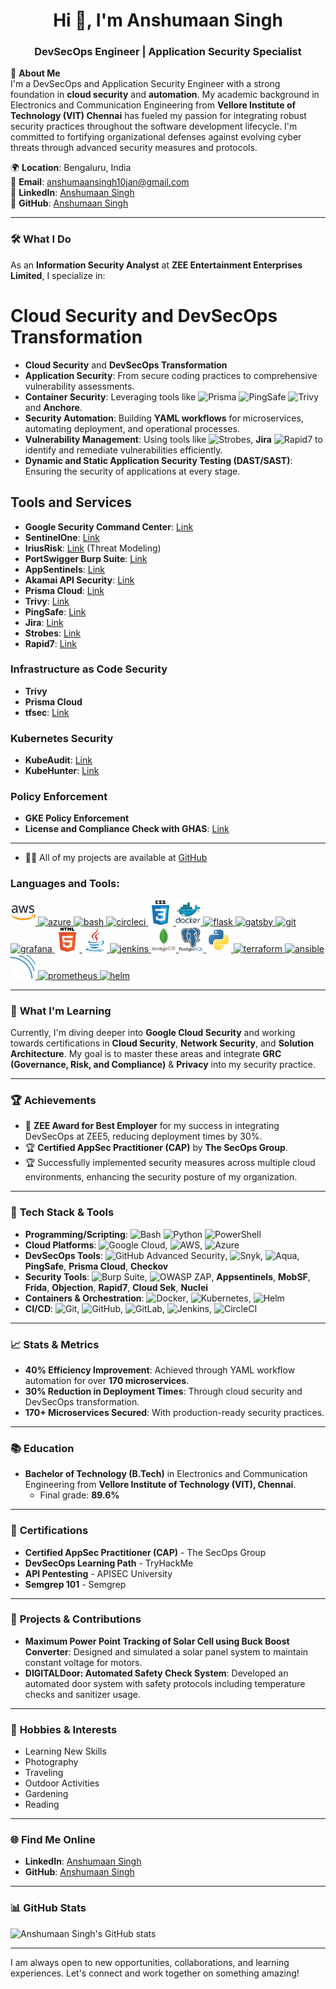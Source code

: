 <h1 align="center">Hi 👋, I'm Anshumaan Singh</h1>
<h3 align="center">DevSecOps Engineer | Application Security Specialist</h3>

🌟 **About Me**  
I'm a DevSecOps and Application Security Engineer with a strong foundation in **cloud security** and **automation**. My academic background in Electronics and Communication Engineering from **Vellore Institute of Technology (VIT) Chennai** has fueled my passion for integrating robust security practices throughout the software development lifecycle. I'm committed to fortifying organizational defenses against evolving cyber threats through advanced security measures and protocols.

🌍 **Location**: Bengaluru, India  
📧 **Email**: [anshumaansingh10jan@gmail.com](mailto:anshumaansingh10jan@gmail.com)  
💼 **LinkedIn**: [Anshumaan Singh](https://www.linkedin.com/in/anshumaan-singh-6b51b5239)  
📂 **GitHub**: [Anshumaan Singh](https://github.com/anshumaan-10)

---

### 🛠️ **What I Do**
As an **Information Security Analyst** at **ZEE Entertainment Enterprises Limited**, I specialize in:

# Cloud Security and DevSecOps Transformation

- **Cloud Security** and **DevSecOps Transformation**
- **Application Security**: From secure coding practices to comprehensive vulnerability assessments.
- **Container Security**: Leveraging tools like ![Prisma](https://img.shields.io/badge/-Prisma-005571?style=flat-square&logo=prisma&logoColor=white) ![PingSafe](https://img.shields.io/badge/-PingSafe-30383E?style=flat-square&logo=PingSafe&logoColor=white) ![Trivy](https://img.shields.io/badge/-Trivy-4A90E2?style=flat-square&logo=trivy&logoColor=white) and **Anchore**.
- **Security Automation**: Building **YAML workflows** for microservices, automating deployment, and operational processes.
- **Vulnerability Management**: Using tools like ![Strobes](https://img.shields.io/badge/-Strobes-023430?style=flat-square&logoColor=white), **Jira** ![Rapid7](https://img.shields.io/badge/-Rapid7-FF6F00?style=flat-square&logo=rapid7&logoColor=white) to identify and remediate vulnerabilities efficiently.
- **Dynamic and Static Application Security Testing (DAST/SAST)**: Ensuring the security of applications at every stage.

## Tools and Services

- **Google Security Command Center**: [Link](https://cloud.google.com/security/products/security-command-center-scc)
- **SentinelOne**: [Link](https://www.sentinelone.com/platform/singularity-cloud-native-security/)
- **IriusRisk**: [Link](https://www.iriusrisk.com) (Threat Modeling)
- **PortSwigger Burp Suite**: [Link](https://portswigger.net/burp/pro)
- **AppSentinels**: [Link](https://appsentinels.ai)
- **Akamai API Security**: [Link](https://www.akamai.com/products/api-security)
- **Prisma Cloud**: [Link](https://www.paloaltonetworks.com/prisma/whyprisma)
- **Trivy**: [Link](https://trivy.dev)
- **PingSafe**: [Link](https://app.pingsafe.com)
- **Jira**: [Link](https://www.atlassian.com/software/jira)
- **Strobes**: [Link](https://strobes.co)
- **Rapid7**: [Link](https://www.rapid7.com)
  
### Infrastructure as Code Security
- **Trivy**
- **Prisma Cloud**
- **tfsec**: [Link](https://aquasecurity.github.io/tfsec/v1.20.0/)
  
### Kubernetes Security
- **KubeAudit**: [Link](https://www.securecodebox.io/docs/scanners/kubeaudit/)
- **KubeHunter**: [Link](https://www.securecodebox.io/docs/scanners/kube-hunter/)
  
### Policy Enforcement
- **GKE Policy Enforcement**
- **License and Compliance Check with GHAS**: [Link](https://www.microsoft.com/en-us/securityengineering/sdl/ghas)

---


- 👨‍💻 All of my projects are available at [GitHub](https://github.com/anshumaan-10)

<h3 align="left">Languages and Tools:</h3>
<p align="left"> 
  <a href="https://aws.amazon.com" target="_blank" rel="noreferrer"> 
    <img src="https://raw.githubusercontent.com/devicons/devicon/master/icons/amazonwebservices/amazonwebservices-original-wordmark.svg" alt="aws" width="40" height="40"/> 
  </a> 
  <a href="https://azure.microsoft.com/en-in/" target="_blank" rel="noreferrer"> 
    <img src="https://www.vectorlogo.zone/logos/microsoft_azure/microsoft_azure-icon.svg" alt="azure" width="40" height="40"/> 
  </a> 
  <a href="https://www.gnu.org/software/bash/" target="_blank" rel="noreferrer"> 
    <img src="https://www.vectorlogo.zone/logos/gnu_bash/gnu_bash-icon.svg" alt="bash" width="40" height="40"/> 
  </a> 
  <a href="https://circleci.com" target="_blank" rel="noreferrer"> 
    <img src="https://www.vectorlogo.zone/logos/circleci/circleci-icon.svg" alt="circleci" width="40" height="40"/> 
  </a> 
  <a href="https://www.w3schools.com/css/" target="_blank" rel="noreferrer"> 
    <img src="https://raw.githubusercontent.com/devicons/devicon/master/icons/css3/css3-original-wordmark.svg" alt="css3" width="40" height="40"/> 
  </a> 
  <a href="https://www.docker.com/" target="_blank" rel="noreferrer"> 
    <img src="https://raw.githubusercontent.com/devicons/devicon/master/icons/docker/docker-original-wordmark.svg" alt="docker" width="40" height="40"/> 
  </a> 
  <a href="https://flask.palletsprojects.com/" target="_blank" rel="noreferrer"> 
    <img src="https://www.vectorlogo.zone/logos/pocoo_flask/pocoo_flask-icon.svg" alt="flask" width="40" height="40"/> 
  </a> 
  <a href="https://www.gatsbyjs.com/" target="_blank" rel="noreferrer"> 
    <img src="https://www.vectorlogo.zone/logos/gatsbyjs/gatsbyjs-icon.svg" alt="gatsby" width="40" height="40"/> 
  </a> 
  <a href="https://git-scm.com/" target="_blank" rel="noreferrer"> 
    <img src="https://www.vectorlogo.zone/logos/git-scm/git-scm-icon.svg" alt="git" width="40" height="40"/> 
  </a> 
  <a href="https://grafana.com" target="_blank" rel="noreferrer"> 
    <img src="https://www.vectorlogo.zone/logos/grafana/grafana-icon.svg" alt="grafana" width="40" height="40"/> 
  </a> 
  <a href="https://www.w3.org/html/" target="_blank" rel="noreferrer"> 
    <img src="https://raw.githubusercontent.com/devicons/devicon/master/icons/html5/html5-original-wordmark.svg" alt="html5" width="40" height="40"/> 
  </a> 
  <a href="https://www.java.com" target="_blank" rel="noreferrer"> 
    <img src="https://raw.githubusercontent.com/devicons/devicon/master/icons/java/java-original.svg" alt="java" width="40" height="40"/> 
  </a> 
  <a href="https://www.jenkins.io" target="_blank" rel="noreferrer"> 
    <img src="https://www.vectorlogo.zone/logos/jenkins/jenkins-icon.svg" alt="jenkins" width="40" height="40"/> 
  </a> 
  <a href="https://www.mongodb.com/" target="_blank" rel="noreferrer"> 
    <img src="https://raw.githubusercontent.com/devicons/devicon/master/icons/mongodb/mongodb-original-wordmark.svg" alt="mongodb" width="40" height="40"/> 
  </a> 
  <a href="https://www.postgresql.org/" target="_blank" rel="noreferrer"> 
    <img src="https://raw.githubusercontent.com/devicons/devicon/master/icons/postgresql/postgresql-original-wordmark.svg" alt="postgresql" width="40" height="40"/> 
  </a> 
  <a href="https://www.python.org" target="_blank" rel="noreferrer"> 
    <img src="https://raw.githubusercontent.com/devicons/devicon/master/icons/python/python-original.svg" alt="python" width="40" height="40"/> 
  </a> 
  <a href="https://www.terraform.io/" target="_blank" rel="noreferrer"> 
    <img src="https://www.vectorlogo.zone/logos/terraform/terraform-icon.svg" alt="terraform" width="40" height="40"/> 
  </a> 
  <a href="https://www.ansible.com/" target="_blank" rel="noreferrer"> 
    <img src="https://www.vectorlogo.zone/logos/ansible/ansible-icon.svg" alt="ansible" width="40" height="40"/> 
  </a> 
  <a href="https://www.sonarqube.org/" target="_blank" rel="noreferrer"> 
    <img src="https://raw.githubusercontent.com/devicons/devicon/master/icons/sonarqube/sonarqube-original.svg" alt="sonarqube" width="40" height="40"/> 
  </a>
  <a href="https://www.prometheus.io/" target="_blank" rel="noreferrer"> 
    <img src="https://www.vectorlogo.zone/logos/prometheusio/prometheusio-icon.svg" alt="prometheus" width="40" height="40"/> 
  </a>
  <a href="https://www.helm.sh/" target="_blank" rel="noreferrer"> 
    <img src="https://www.vectorlogo.zone/logos/helmsh/helmsh-icon.svg" alt="helm" width="40" height="40"/> 
  </a>
</p>


---

### 🌱 **What I'm Learning**
Currently, I'm diving deeper into **Google Cloud Security** and working towards certifications in **Cloud Security**, **Network Security**, and **Solution Architecture**. My goal is to master these areas and integrate **GRC (Governance, Risk, and Compliance)** & **Privacy** into my security practice.

---

### 🏆 **Achievements**
- 🏅 **ZEE Award for Best Employer** for my success in integrating DevSecOps at ZEE5, reducing deployment times by 30%.
- 🏆 **Certified AppSec Practitioner (CAP)** by **The SecOps Group**.
- 🏆 Successfully implemented security measures across multiple cloud environments, enhancing the security posture of my organization.

---

### 🔧 **Tech Stack & Tools**

- **Programming/Scripting**: ![Bash](https://img.shields.io/badge/-Bash-4EAA25?style=flat-square&logo=gnu-bash&logoColor=white) ![Python](https://img.shields.io/badge/-Python-3776AB?style=flat-square&logo=python&logoColor=white) ![PowerShell](https://img.shields.io/badge/-PowerShell-5391FE?style=flat-square&logo=powershell&logoColor=white)
- **Cloud Platforms**: ![Google Cloud](https://img.shields.io/badge/Google%20Cloud-4285F4?style=flat-square&logo=google-cloud&logoColor=white), ![AWS](https://img.shields.io/badge/Amazon%20AWS-232F3E?style=flat-square&logo=amazon-aws&logoColor=white), ![Azure](https://img.shields.io/badge/Microsoft%20Azure-0078D4?style=flat-square&logo=microsoft-azure&logoColor=white)
- **DevSecOps Tools**: ![GitHub Advanced Security](https://img.shields.io/badge/GitHub%20Advanced%20Security-181717?style=flat-square&logo=github&logoColor=white), ![Snyk](https://img.shields.io/badge/Snyk-4A90E2?style=flat-square&logo=snyk&logoColor=white), ![Aqua](https://img.shields.io/badge/-Aqua-242B2E?style=flat-square&logo=aqua&logoColor=white), **PingSafe**, **Prisma Cloud**, **Checkov**
- **Security Tools**: ![Burp Suite](https://img.shields.io/badge/Burp%20Suite-FF6F00?style=flat-square&logo=burp-suite&logoColor=white), ![OWASP ZAP](https://img.shields.io/badge/OWASP%20ZAP-023430?style=flat-square&logo=owasp&logoColor=white), **Appsentinels**, **MobSF**, **Frida**, **Objection**, **Rapid7**, **Cloud Sek**, **Nuclei**
- **Containers & Orchestration**: ![Docker](https://img.shields.io/badge/-Docker-2496ED?style=flat-square&logo=docker&logoColor=white), ![Kubernetes](https://img.shields.io/badge/-Kubernetes-326CE5?style=flat-square&logo=kubernetes&logoColor=white), ![Helm](https://img.shields.io/badge/Helm-0F1689?style=flat-square&logo=helm&logoColor=white)
- **CI/CD**: ![Git](https://img.shields.io/badge/-Git-F05032?style=flat-square&logo=git&logoColor=white), ![GitHub](https://img.shields.io/badge/GitHub-181717?style=flat-square&logo=github&logoColor=white), ![GitLab](https://img.shields.io/badge/GitLab-FCA121?style=flat-square&logo=gitlab&logoColor=white), ![Jenkins](https://img.shields.io/badge/Jenkins-D24939?style=flat-square&logo=jenkins&logoColor=white), ![CircleCI](https://img.shields.io/badge/CircleCI-343434?style=flat-square&logo=circleci&logoColor=white)

---

### 📈 **Stats & Metrics**
- **40% Efficiency Improvement**: Achieved through YAML workflow automation for over **170 microservices**.
- **30% Reduction in Deployment Times**: Through cloud security and DevSecOps transformation.
- **170+ Microservices Secured**: With production-ready security practices.

---

### 📚 **Education**
- **Bachelor of Technology (B.Tech)** in Electronics and Communication Engineering from **Vellore Institute of Technology (VIT), Chennai**.
  - Final grade: **89.6%**

---

### 🏅 **Certifications**
- **Certified AppSec Practitioner (CAP)** - The SecOps Group
- **DevSecOps Learning Path** - TryHackMe
- **API Pentesting** - APISEC University
- **Semgrep 101** - Semgrep

---

### 🚀 **Projects & Contributions**
- **Maximum Power Point Tracking of Solar Cell using Buck Boost Converter**: Designed and simulated a solar panel system to maintain constant voltage for motors.
- **DIGITALDoor: Automated Safety Check System**: Developed an automated door system with safety protocols including temperature checks and sanitizer usage.

---

### 🌟 **Hobbies & Interests**
- Learning New Skills
- Photography
- Traveling
- Outdoor Activities
- Gardening
- Reading

---

### 🌐 **Find Me Online**
- **LinkedIn**: [Anshumaan Singh](https://linkedin.com/in/anshumaan-singh-6b51b5239)
- **GitHub**: [Anshumaan Singh](https://github.com/anshumaan-10)

---

### 📊 **GitHub Stats**
<p align="left">
  <img src="https://github-readme-stats.vercel.app/api?username=anshumaan-10&show_icons=true&locale=en" alt="Anshumaan Singh's GitHub stats" />
</p>

---

I am always open to new opportunities, collaborations, and learning experiences. Let's connect and work together on something amazing!
